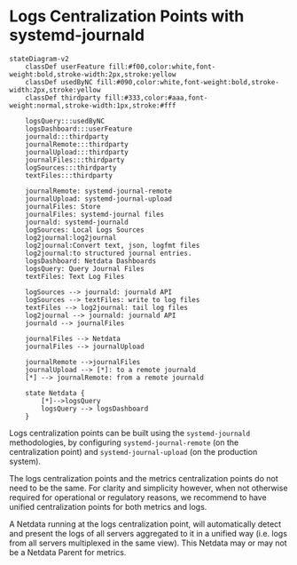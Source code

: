 # Logs Centralization Points with systemd-journald

```mermaid
stateDiagram-v2
    classDef userFeature fill:#f00,color:white,font-weight:bold,stroke-width:2px,stroke:yellow
    classDef usedByNC fill:#090,color:white,font-weight:bold,stroke-width:2px,stroke:yellow
    classDef thirdparty fill:#333,color:#aaa,font-weight:normal,stroke-width:1px,stroke:#fff

    logsQuery:::usedByNC
    logsDashboard:::userFeature
    journald:::thirdparty
    journalRemote:::thirdparty
    journalUpload:::thirdparty
    journalFiles:::thirdparty
    logSources:::thirdparty
    textFiles:::thirdparty
     
    journalRemote: systemd-journal-remote
    journalUpload: systemd-journal-upload
    journalFiles: Store
    journalFiles: systemd-journal files
    journald: systemd-journald
    logSources: Local Logs Sources
    log2journal:log2journal
    log2journal:Convert text, json, logfmt files
    log2journal:to structured journal entries.
    logsDashboard: Netdata Dashboards
    logsQuery: Query Journal Files
    textFiles: Text Log Files

    logSources --> journald: journald API
    logSources --> textFiles: write to log files
    textFiles --> log2journal: tail log files
    log2journal --> journald: journald API
    journald --> journalFiles

    journalFiles --> Netdata
    journalFiles --> journalUpload

    journalRemote -->journalFiles
    journalUpload --> [*]: to a remote journald
    [*] --> journalRemote: from a remote journald

    state Netdata {
        [*]-->logsQuery
        logsQuery --> logsDashboard
    }
```

Logs centralization points can be built using the `systemd-journald` methodologies, by configuring `systemd-journal-remote` (on the centralization point) and `systemd-journal-upload` (on the production system).

The logs centralization points and the metrics centralization points do not need to be the same. For clarity and simplicity however, when not otherwise required for operational or regulatory reasons, we recommend to have unified centralization points for both metrics and logs.

A Netdata running at the logs centralization point, will automatically detect and present the logs of all servers aggregated to it in a unified way (i.e. logs from all servers multiplexed in the same view). This Netdata may or may not be a Netdata Parent for metrics.
